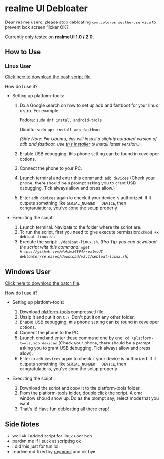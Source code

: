 # realme UI Debloater
Dear realme users, please stop debloating `com.coloros.weather.service` to prevent lock screen flicker OK?

Currently only tested on **realme UI 1.0 / 2.0**.

## How to Use
### Linux User
[Click here to download the bash script file](https://github.com/Hakimi0804/realmeUI-debloater/releases/tag/v2.1).

How do I use it?
- Setting up platform-tools:
  1. Do a Google search on how to set up adb and fastboot for your linux distro.
     For example:
     
     Fedora: `sudo dnf install android-tools`
         
     Ubuntu: `sudo apt install adb fastboot`
     
     *(Side Note: For Ubuntu, this will install a slightly outdated version of adb and fastboot. use [this installer](https://github.com/Hakimi0804/realmeUI-debloater/releases/download/v1.0/ubuntu-adb-setup.sh) to install latest version.)*
  2. Enable USB debugging, this phone setting can be found in developer options.
  3. Connect the phone to your PC.
  4. Launch terminal and enter this command: `adb devices` (Check your phone, there should be a prompt asking you to grant USB debugging. Tick always allow and press allow.)
  5. Enter `adb devices` again to check if your device is authorized. If it outputs something like `SERIAL_NUMBER   DEVICE`, then congratulations, you've done the setup properly.
 
- Executing the script: 
  1. Launch terminal. Navigate to the folder where the script are.
  2. To run the script, first you need to give execute permission: `chmod +x debloat-linux.sh`
  3. Execute the script: `./debloat-linux.sh`.
*(Pro Tip: you can download the script with this command: `wget https://github.com/Hakimi0804/realmeUI-debloater/releases/download/v2.1/debloat-linux.sh`)*

## Windows User
[Click here to download the batch file](https://github.com/Hakimi0804/realmeUI-debloater/releases/tag/v1.0).

How do I use it?
- Setting up platform-tools:
  1. Download [platform-tools](https://dl.google.com/android/repository/platform-tools-latest-windows.zip) compressed file.
  2. Unzip it and put it on `C:\`. Don't put it on any other folder.
  3. Enable USB debugging, this phone setting can be found in developer options.
  4. Connect the phone to the PC.
  5. Launch cmd and enter these command one by one: `cd \platform-tools`, `adb devices` (Check your phone, there should be a prompt asking you to grant USB debugging. Tick always allow and press allow).
  6. Enter in `adb devices` again to check if your device is authorized. If it outputs something like `SERIAL_NUMBER   DEVICE`, then congratulations, you've done the setup properly.

- Executing the script:
  1. [Download](https://github.com/Hakimi0804/realmeUI-debloater/releases/download/v1.0/realme-UI-debloater.bat) the script and copy it to the platform-tools folder.
  2. From the platform-tools folder, double click the script. A cmd window should show up. Do as the prompt say, select mode that you want.
  3. That's it! Have fun debloating all these crap!


## Side Notes
- well ok i added script for linux user heh
- pardon me if i suck at scripting ok
- i did this just for fun lol
- readme.md fixed by [raymond](https://raymond-1227.github.io/) and ok bye
